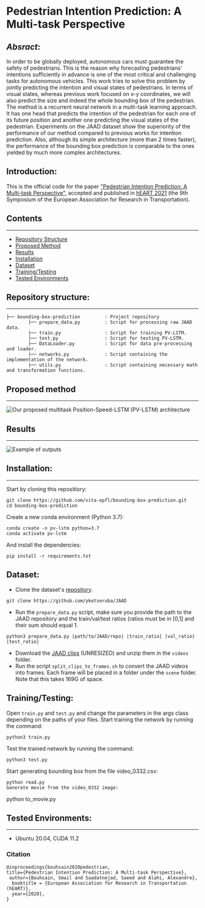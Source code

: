 # Pedestrian Intention Prediction: A Multi-task Perspective

## _Absract_:
In order to be globally deployed, autonomous cars must guarantee the safety of pedestrians. This is the reason why forecasting pedestrians' intentions sufficiently in advance is one of the most critical and challenging tasks for autonomous vehicles.
This work tries to solve this problem by jointly predicting the intention and visual states of pedestrians.
In terms of visual states, whereas previous work focused on x-y coordinates, we will also predict the size and indeed the whole bounding box of the pedestrian.
The method is a recurrent neural network in a multi-task learning approach. It has one head that predicts the intention of the pedestrian for each one of its future position and another one predicting the visual states of the pedestrian.
Experiments on the JAAD dataset show the superiority of the performance of our method compared to previous works for intention prediction.
Also, although its simple architecture (more than 2 times faster), the performance of the bounding box prediction is comparable to the ones yielded by much more complex architectures.

## Introduction:
This is the official code for the paper ["Pedestrian Intention Prediction: A Multi-task Perspective"](https://arxiv.org/abs/2010.10270), accepted and published in [hEART 2021](http://www.heart-web.org/) (the 9th Symposium of the European Association for Research in Transportation).

## Contents
------------
  * [Repository Structure](#repository-structure)
  * [Proposed Method](#proposed-method)
  * [Results](#results)
  * [Installation](#installation)
  * [Dataset](#dataset)
  * [Training/Testing](#training-testing)
  * [Tested Environments](#tested-environments)
  
## Repository structure:
------------
    ├── bounding-box-prediction         : Project repository
            ├── prepare_data.py         : Script for processing raw JAAD data.
            ├── train.py                : Script for training PV-LSTM.  
            ├── test.py                 : Script for testing PV-LSTM.  
            ├── DataLoader.py           : Script for data pre-processing and loader. 
            ├── networks.py             : Script containing the implementation of the network.
            ├── utils.py                : Script containing necessary math and transformation functions.
            
## Proposed method
-------------
![Our proposed multitask Position-Speed-LSTM (PV-LSTM) architecture](Images/network.PNG)


## Results
--------------
![Example of outputs](Images/visualizations.png)
  
## Installation:
------------
Start by cloning this repositiory:
```
git clone https://github.com/vita-epfl/bounding-box-prediction.git
cd bounding-box-prediction
```
Create a new conda environment (Python 3.7):
```
conda create -n pv-lstm python=3.7
conda activate pv-lstm
```
And install the dependencies:
```
pip install -r requirements.txt
```

## Dataset:
  
  * Clone the dataset's [repository](https://github.com/ykotseruba/JAAD).
  ```
  git clone https://github.com/ykotseruba/JAAD
  ```
  * Run the `prepare_data.py` script, make sure you provide the path to the JAAD repository and the train/val/test ratios (ratios must be in [0,1] and their sum should equal 1.
  ```
  python3 prepare_data.py |path/to/JAAD/repo| |train_ratio| |val_ratio| |test_ratio|
  ```
  * Download the [JAAD clips](http://data.nvision2.eecs.yorku.ca/JAAD_dataset/) (UNRESIZED) and unzip them in the `videos` folder.
  * Run the script `split_clips_to_frames.sh` to convert the JAAD videos into frames. Each frame will be placed in a folder under the `scene` folder. Note that this takes 169G of space.
  
  
## Training/Testing:
Open `train.py` and `test.py` and change the parameters in the args class depending on the paths of your files.
Start training the network by running the command:
```
python3 train.py
```
Test the trained network by running the command:
```
python3 test.py
```
Start generating bounding box from the file video_0332.csv:
```
python read.py
Generate movie from the video_0332 image:
```
python to_movie.py

## Tested Environments:
------------
  * Ubuntu 20.04, CUDA 11.2



### Citation

```
@inproceedings{bouhsain2020pedestrian,
title={Pedestrian Intention Prediction: A Multi-task Perspective},
 author={Bouhsain, Smail and Saadatnejad, Saeed and Alahi, Alexandre},
  booktitle = {European Association for Research in Transportation  (hEART)},
  year={2020},
}
```
